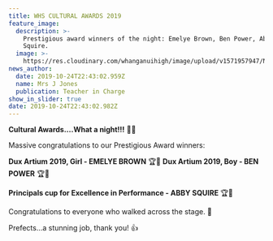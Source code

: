 ```yaml
---
title: WHS CULTURAL AWARDS 2019
feature_image:
  description: >-
    Prestigious award winners of the night: Emelye Brown, Ben Power, Abby
    Squire.
  image: >-
    https://res.cloudinary.com/whanganuihigh/image/upload/v1571957947/News/DUX.Emelye-Brown_-Ben-Power.trim-right.jpg
news_author:
  date: 2019-10-24T22:43:02.959Z
  name: Mrs J Jones
  publication: Teacher in Charge
show_in_slider: true
date: 2019-10-24T22:43:02.982Z
---
```

**Cultural Awards....What a night!!!**  🎉🎉

Massive congratulations to our Prestigious Award winners:
  
**Dux Artium 2019, Girl - EMELYE BROWN**  🏆👏
**Dux Artium 2019, Boy - BEN POWER**  🏆👏  

**Principals cup for Excellence in Performance - ABBY SQUIRE**  🏆👏

Congratulations to everyone who walked across the stage.  👏

Prefects...a stunning job, thank you!  👍 
